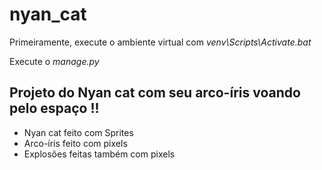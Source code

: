 # nyan_cat
Primeiramente, execute o ambiente virtual com *venv\Scripts\Activate.bat*

Execute o *manage.py*

**Projeto do Nyan cat com seu arco-íris voando pelo espaço !!**
---
* Nyan cat feito com Sprites
* Arco-íris feito com pixels
* Explosões feitas também com pixels
